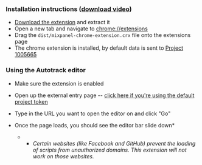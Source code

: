 ### Installation instructions ([download video](https://github.com/mixpanel/mixpanel-chrome-extension/raw/master/installation-tutorial.mov))
- [Download the extension](https://github.com/mixpanel/mixpanel-chrome-extension/archive/latest.zip) and extract it
- Open a new tab and navigate to [chrome://extensions](chrome://extensions)
- Drag the `dist/mixpanel-chrome-extension.crx` file onto the extensions page
- The chrome extension is installed, by default data is sent to [Project 1005665](https://mixpanel.com/report/1005665/)

### Using the Autotrack editor
 - Make sure the extension is enabled
 - Open up the external entry page -- [click here if you're using the default project token](https://mixpanel.com/report/1005665/autotrack/web/external)
 - Type in the URL you want to open the editor on and click "Go"
 - Once the page loads, you should see the editor bar slide down*


    - * *Certain websites (like Facebook and GitHub) prevent the loading of scripts from unauthorized domains. This extension will not work on those websites.*
